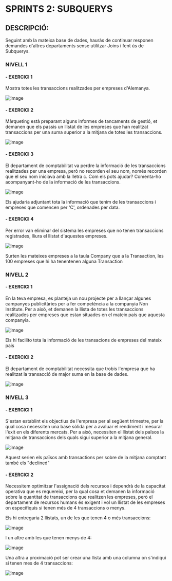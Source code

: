 # SPRINTS 2: SUBQUERYS

## DESCRIPCIÓ:
Seguint amb la mateixa base de dades, hauràs de continuar responen demandes d'altres departaments sense utilitzar Joins i fent ús de Subquerys.

### NIVELL 1

#### - EXERCICI 1
Mostra totes les transaccions realitzades per empreses d'Alemanya.

![image](https://github.com/user-attachments/assets/9ecbaa1e-31f1-4a5f-af73-87b66405e406)


#### - EXERCICI 2
Màrqueting està preparant alguns informes de tancaments de gestió, et demanen que els passis un llistat de les empreses que han realitzat transaccions per una suma superior a la mitjana de totes les transaccions.

![image](https://github.com/user-attachments/assets/197180ae-2943-4b7e-be75-48a1cd4c3647)


#### - EXERCICI 3
El departament de comptabilitat va perdre la informació de les transaccions realitzades per una empresa, però no recorden el seu nom, només recorden que el seu nom iniciava amb la lletra c. Com els pots ajudar? Comenta-ho acompanyant-ho de la informació de les transaccions.

![image](https://github.com/user-attachments/assets/22364f22-4d5c-4f93-95b7-1a2e9b8b4b53)


Els ajudaria adjuntant tota la informació que tenim de les transaccions i empreses que comencen per 'C', ordenades per data.


#### - EXERCICI 4
Per error van eliminar del sistema les empreses que no tenen transaccions registrades, lliura el llistat d'aquestes empreses.

![image](https://github.com/user-attachments/assets/701ea499-aa3d-45d4-91f5-53a1fe9dd748)


Surten les mateixes empreses a la taula Company que a la Transaction, les 100 empreses que hi ha tenentenen alguna Transaction


### NIVELL 2

#### - EXERCICI 1
En la teva empresa, es planteja un nou projecte per a llançar algunes campanyes publicitàries per a fer competència a la companyia Non Institute. Per a això, 
et demanen la llista de totes les transaccions realitzades per empreses que estan situades en el mateix país que aquesta companyia.

![image](https://github.com/user-attachments/assets/f574c311-d5c3-4fa1-bcc2-7c6c9ffbb1d1)

Els hi facilito tota la informació de les transacions de empreses del mateix pais

#### - EXERCICI 2
El departament de comptabilitat necessita que trobis l'empresa que ha realitzat la transacció de major suma en la base de dades.

![image](https://github.com/user-attachments/assets/23fc53ef-1640-4be8-a138-6885c754f7f7)



### NIVELL 3


#### - EXERCICI 1
S'estan establint els objectius de l'empresa per al següent trimestre, per la qual cosa necessiten una base sòlida per a avaluar el rendiment i mesurar l'èxit 
en els diferents mercats. Per a això, necessiten el llistat dels països la mitjana de transaccions dels quals sigui superior a la mitjana general.


![image](https://github.com/user-attachments/assets/24c28671-11b1-4c1f-9422-db884308f145)

Aquest serien els països amb transactions per sobre de la mitjana comptant també els "declined"

#### - EXERCICI 2
Necessitem optimitzar l'assignació dels recursos i dependrà de la capacitat operativa que es requereixi, per la qual cosa et demanen la informació sobre la quantitat de transaccions que realitzen les empreses, però el departament de recursos humans és exigent i vol un llistat de les empreses on especifiquis si tenen més de 4 transaccions o menys.

Els hi entregaria 2 llistats, un de les que tenen 4 o més transaccions:

![image](https://github.com/user-attachments/assets/3860209e-7033-4be0-bdc7-90251ede7a7b)


I un altre amb les que tenen menys de 4:

![image](https://github.com/user-attachments/assets/d3361e67-2dee-4779-a6fa-20882dc52da0)



Una altra a proximació pot ser crear una llista amb una columna on s'indiqui si tenen mes de 4 transaccions:

![image](https://github.com/user-attachments/assets/2ad24da5-9a21-490e-9669-9004bc9fa339)

